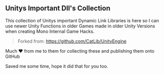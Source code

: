 ## Unitys Important Dll's Collection

This collection of Unitys important Dynamic Link Libraries is here so I can use newer Unity Functions in older Games made in older Unity Versions when creating Mono Internal Game Hacks.

> Forked from: https://github.com/CatLib/UnityEngine

Much ❤️ from me to them for collecting these and publishing them onto GitHub

Saved me some time, hope it did that for you too.
